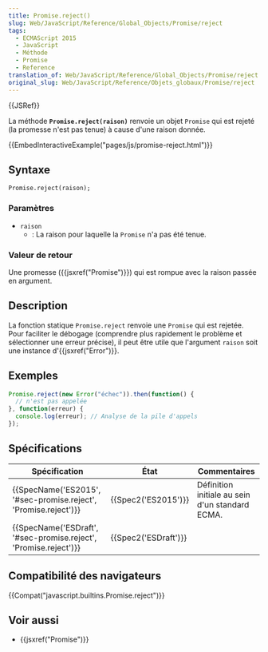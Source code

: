 ```yaml
---
title: Promise.reject()
slug: Web/JavaScript/Reference/Global_Objects/Promise/reject
tags:
  - ECMAScript 2015
  - JavaScript
  - Méthode
  - Promise
  - Reference
translation_of: Web/JavaScript/Reference/Global_Objects/Promise/reject
original_slug: Web/JavaScript/Reference/Objets_globaux/Promise/reject
---
```

{{JSRef}}

La méthode **`Promise.reject(raison)`** renvoie un objet `Promise` qui est rejeté (la promesse n'est pas tenue) à cause d'une raison donnée.

{{EmbedInteractiveExample("pages/js/promise-reject.html")}}

## Syntaxe

    Promise.reject(raison);

### Paramètres

- `raison`
  - : La raison pour laquelle la `Promise` n'a pas été tenue.

### Valeur de retour

Une promesse ({{jsxref("Promise")}}) qui est rompue avec la raison passée en argument.

## Description

La fonction statique `Promise.reject` renvoie une `Promise` qui est rejetée. Pour faciliter le débogage (comprendre plus rapidement le problème et sélectionner une erreur précise), il peut être utile que l'argument `raison` soit une instance d'{{jsxref("Error")}}.

## Exemples

```js
Promise.reject(new Error("échec")).then(function() {
  // n'est pas appelée
}, function(erreur) {
  console.log(erreur); // Analyse de la pile d'appels
});
```

## Spécifications

| Spécification                                                                        | État                         | Commentaires                                    |
| ------------------------------------------------------------------------------------ | ---------------------------- | ----------------------------------------------- |
| {{SpecName('ES2015', '#sec-promise.reject', 'Promise.reject')}} | {{Spec2('ES2015')}}     | Définition initiale au sein d'un standard ECMA. |
| {{SpecName('ESDraft', '#sec-promise.reject', 'Promise.reject')}} | {{Spec2('ESDraft')}} |                                                 |

## Compatibilité des navigateurs

{{Compat("javascript.builtins.Promise.reject")}}

## Voir aussi

- {{jsxref("Promise")}}
